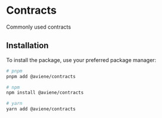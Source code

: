# Contracts

Commonly used contracts

## Installation

To install the package, use your preferred package manager:

```bash
# pnpm
pnpm add @aviene/contracts

# npm
npm install @aviene/contracts

# yarn
yarn add @aviene/contracts
```
